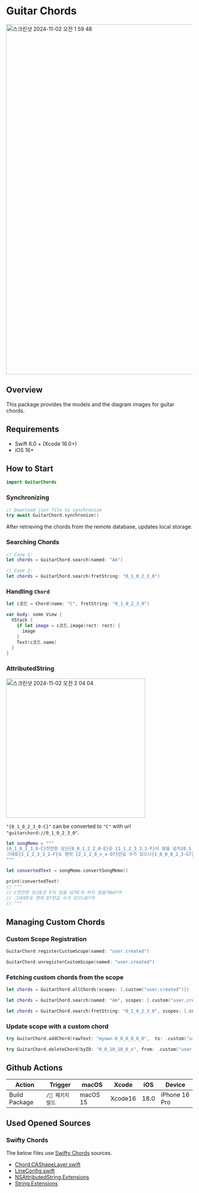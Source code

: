# Guitar Chords

<img width="942" alt="스크린샷 2024-11-02 오전 1 59 48" src="https://github.com/user-attachments/assets/bf712ea7-7f85-4291-8dfd-52b103aff5d2">

## Overview

This package provides the models and the diagram images for guitar chords.

## Requirements
- Swift 6.0 + (Xcode 16.0+)
- iOS 16+

## How to Start

```swift
import GuitarChords
```

### Synchronizing

```swift
// Download json file to synchronize
try await GuitarChord.synchronize()
```
After retrieving the chords from the remote database, updates local storage.

### Searching Chords

```swift
// Case 1:
let chords = GuitarChord.search(named: "Am")

// Case 2:
let chords = GuitarChord.search(fretString: "0_1_0_2_3_0")
```

### Handling `Chord`

```swift
let c코드 = Chord(name: "C", fretString: "0_1_0_2_3_0")

var body: some View {
  VStack {
    if let image = c코드.image(rect: rect) {
      image
    }
    Text(c코드.name)
  }
}
```

### AttributedString

<img width="375" alt="스크린샷 2024-11-02 오전 2 04 04" src="https://github.com/user-attachments/assets/327bbc21-becc-42b3-b0f2-c31e552e9eb4">

`"{0_1_0_2_3_0-C}"` can be converted to `"C"` with url `"guitarchord://0_1_0_2_3_0"`.

```swift
let songMemo = """
{0_1_0_2_3_0-C}잔잔한 당신{0_0_1_2_2_0-E}은 {1_1_2_3_3_1-F}이 맘을 넘치{0_1_0_2_3_0-C}게 하지 않을거{0_1_0_2_0_0-Am7}야
그대로{1_1_2_3_3_1-F}도 편히 {2_1_2_0_x_x-D7}안길 수가 있으니{1_0_0_0_2_3-G7}까
"""

let convertedText = songMemo.convertSongMemo()

print(convertedText)
// """
// C잔잔한 당신E은 F이 맘을 넘치C게 하지 않을거Am7야
// 그대로F도 편히 D7안길 수가 있으니G7까
// """
```

## Managing Custom Chords

### Custom Scope Registration

```swift
GuitarChord.registerCustomScope(named: "user.created")

GuitarChord.unregisterCustomScope(named: "user.created")
```

### Fetching custom chords from the scope

```swift
let chords = GuitarChord.allChords(scopes: [.custom("user.created")])

let chords = GuitarChord.search(named: "Am", scopes: [.custom("user.created")])

let chords = GuitarChord.search(fretString: "0_1_0_2_3_0", scopes: [.custom("user.created")])
```

### Update scope with a custom chord

```swift
try GuitarChord.addChord(rawText: "myown-0_0_0_0_0_0",  to: .custom("user.created"))

try GuitarChord.deleteChord(byID: "0_0_10_10_8_x", from: .custom("user.created"))
```

## Github Actions

| Action | Trigger | macOS | Xcode | iOS | Device |
| --- | --- | --- | --- | --- | -- |
| Build Package | `/🎼 패키지 빌드` | macOS 15 | Xcode16 | 18.0 | iPhone 16 Pro |

## Used Opened Sources 

### Swifty Chords
The below files use [Swifty Chords](https://github.com/BeauNouvelle/SwiftyGuitarChords) sources.
- [Chord.CAShapeLayer.swift](/Sources/GuitarChords/UI/Chord.CAShapeLayer.swift)
- [LineConfig.swift](/Sources/GuitarChords/UI/LineConfig.swift)
- [NSAttributedString.Extensions](/Sources/GuitarChords/Extensions/NSAttributedString.Extensions)
- [String.Extensions](/Sources/GuitarChords/Extensions/String.Extensions)
